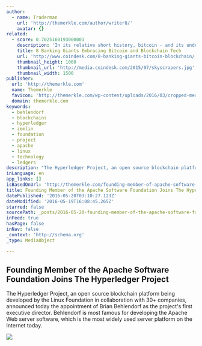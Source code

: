 ```yaml
---
author:
  - name: Traderman
    url: 'http://themerkle.com/author/writer8/'
    avatar: {}
related:
  - score: 0.7025160193000001
    description: 'In its relative short history, bitcoin - and its underlying technology the blockchain - have captivated thinkers around the world, but not everyone was quick to see the potential. Due in part to its initial billing as a threat to the traditional financial ecosystem, these institutions have perhaps understandably responded with sharp critiques and deep skepticism for the technology.'
    title: 8 Banking Giants Embracing Bitcoin and Blockchain Tech
    url: 'http://www.coindesk.com/8-banking-giants-bitcoin-blockchain/'
    thumbnail_height: 1000
    thumbnail_url: 'http://media.coindesk.com/2015/07/skyscrapers.jpg'
    thumbnail_width: 1500
publisher:
  url: 'http://themerkle.com'
  name: Themerkle
  favicon: 'http://themerkle.com/wp-content/uploads/2016/03/cropped-merkle-white-1-192x192.png'
  domain: themerkle.com
keywords:
  - behlendorf
  - blockchains
  - hyperledger
  - zemlin
  - foundation
  - project
  - apache
  - linux
  - technology
  - ledgers
description: "The Hyperledger Project, an open source blockchain platform being developed by the Linux Foundation in collaboration with 30+ companies, announced today the appointment of Brian Behlendorf as the project's first executive director. Behlendorf is most famous for developing the Apache Web server software, which is the most widely used server platform on the Internet today."
inLanguage: en
app_links: []
isBasedOnUrl: 'http://themerkle.com/founding-member-of-apache-software-foundation-joins-the-hyperledger-project/'
title: Founding Member of the Apache Software Foundation Joins The Hyperledger Project
datePublished: '2016-05-20T03:10:27.123Z'
dateModified: '2016-05-19T16:08:45.265Z'
starred: false
sourcePath: _posts/2016-05-20-founding-member-of-the-apache-software-foundation-joins-the.md
inFeed: true
hasPage: false
inNav: false
_context: 'http://schema.org'
_type: MediaObject

---
```

<article style=""><h1>Founding Member of the Apache Software Foundation Joins The Hyperledger Project</h1><p>The Hyperledger Project, an open source blockchain platform being developed by the Linux Foundation in collaboration with 30+ companies, announced today the appointment of Brian Behlendorf as the project's first executive director. Behlendorf is most famous for developing the Apache Web server software, which is the most widely used server platform on the Internet today.</p><img src="http://themerkle.com/wp-content/uploads/2015/03/shutterstock_165319127-211x150.jpg" /></article>